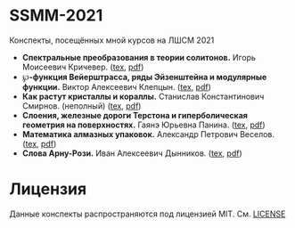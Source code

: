 # SSMM-2021
Конспекты, посещённых мной курсов на ЛШСМ 2021
- **Спектральные преобразования в теории солитонов.** Игорь Моисеевич Кричевер. ([tex](spectral-transformations-in-soliton-theory.tex), [pdf](spectral-transformations-in-soliton-theory.pdf))
- **℘-функция Вейерштрасса, ряды Эйзенштейна и модулярные функции.** Виктор Алексеевич Клепцын. ([tex](modular-functions.tex), [pdf](modular-functions.tex))
- **Как растут кристаллы и кораллы.** Станислав Константинович Смирнов. (неполный) ([tex](crystals-and-corals-growth.tex), [pdf](crystals-and-corals-growth.pdf))
- **Слоения, железные дороги Терстона и гиперболическая геометрия на поверхностях.** Гаянэ Юрьевна Панина. ([tex](crystals-and-corals-growth.tex), [pdf](crystals-and-corals-growth.pdf))
- **Математика алмазных упаковок.** Александр Петрович Веселов. ([tex](diamond-packaging.tex), [pdf](diamond-packaging.pdf))
- **Слова Арну-Рози.** Иван Алексеевич Дынников. ([tex](Arnoux-Rosi-words.tex), [pdf](Arnoux-Rosi-words.pdf))

# Лицензия
Данные конспекты распространяются под лицензией MIT. См. [LICENSE](LICENSE)